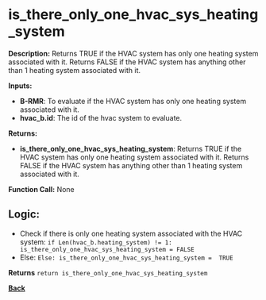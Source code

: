 # is_there_only_one_hvac_sys_heating_system  

**Description:** Returns TRUE if the HVAC system has only one heating system associated with it. Returns FALSE if the HVAC system has anything other than 1 heating system associated with it.   

**Inputs:**  
- **B-RMR**: To evaluate if the HVAC system has only one heating system associated with it.   
- **hvac_b.id**: The id of the hvac system to evaluate.  

**Returns:**  
- **is_there_only_one_hvac_sys_heating_system**: Returns TRUE if the HVAC system has only one heating system associated with it. Returns FALSE if the HVAC system has anything other than 1 heating system associated with it.      
 
**Function Call:** None  

## Logic:   
- Check if there is only one heating system associated with the HVAC system: `if Len(hvac_b.heating_system) != 1: is_there_only_one_hvac_sys_heating_system = FALSE`  
- Else: `Else: is_there_only_one_hvac_sys_heating_system =  TRUE `

**Returns** `return is_there_only_one_hvac_sys_heating_system`  

**[Back](../_toc.md)**

